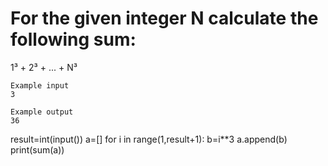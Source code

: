 # For the given integer N calculate the following sum:

1³ + 2³ + ... + N³

```
Example input
3

Example output
36
```

result=int(input())
a=[]
for i in range(1,result+1):
  b=i**3
  a.append(b)
print(sum(a))
